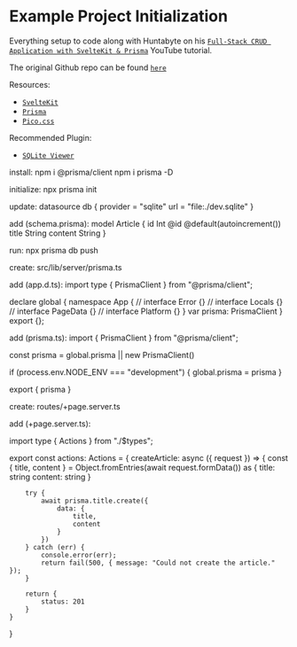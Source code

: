 # Example Project Initialization

Everything setup to code along with Huntabyte on his [`Full-Stack CRUD Application with SvelteKit & Prisma`](https://youtu.be/E9J2VXd-bzE) YouTube tutorial.

The original Github repo can be found [`here`](https://github.com/huntabyte/sk-prisma)

Resources:
- [`SvelteKit`](https://kit.svelte.dev/)
- [`Prisma`](https://www.prisma.io/)
- [`Pico.css`](https://picocss.com/)

Recommended Plugin:
- [`SQLite Viewer`](https://marketplace.visualstudio.com/items?itemName=qwtel.sqlite-viewer)

install:
npm i @prisma/client
npm i prisma -D

initialize:
npx prisma init

update:
datasource db {
    provider = "sqlite"
    url = "file:./dev.sqlite"
}

add (schema.prisma):
model Article {
    id Int @id @default(autoincrement())
    title String
    content String
}

run:
npx prisma db push

create:
src/lib/server/prisma.ts

add (app.d.ts):
import type { PrismaClient } from "@prisma/client";

declare global {
    namespace App {
		// interface Error {}
		// interface Locals {}
		// interface PageData {}
		// interface Platform {}
	}
    var prisma: PrismaClient
}
export {};

add (prisma.ts):
import { PrismaClient } from "@prisma/client";

const prisma = global.prisma || new PrismaClient()

if (process.env.NODE_ENV === "development") {
    global.prisma = prisma
}

export { prisma }

create:
routes/+page.server.ts

add (+page.server.ts):

import type { Actions } from "./$types";

export const actions:  Actions = {
    createArticle: async ({ request }) => {
        const { title, content } = Object.fromEntries(await request.formData()) as {
            title: string
            content: string
        }

        try {
            await prisma.title.create({
                data: {
                    title,
                    content
                }
            })
        } catch (err) {
            console.error(err);
            return fail(500, { message: "Could not create the article." });
        }

        return {
            status: 201
        }
    }
}

